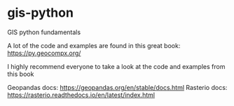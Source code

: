# gis-python

GIS python fundamentals

A lot of the code and examples are found in this great book: https://py.geocompx.org/

I highly recommend everyone to take a look at the code and examples from this book

Geopandas docs: https://geopandas.org/en/stable/docs.html
Rasterio docs: https://rasterio.readthedocs.io/en/latest/index.html
